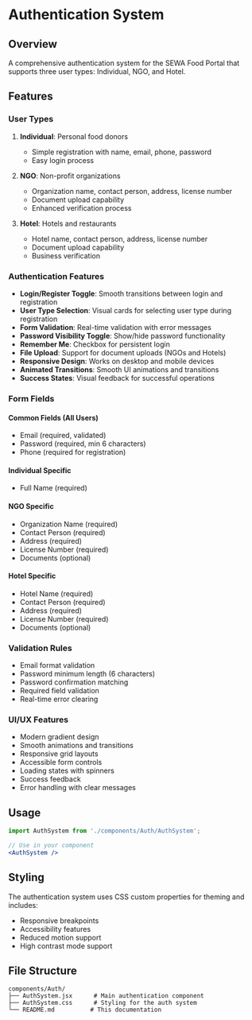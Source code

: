 # Authentication System

## Overview
A comprehensive authentication system for the SEWA Food Portal that supports three user types: Individual, NGO, and Hotel.

## Features

### User Types
1. **Individual**: Personal food donors
   - Simple registration with name, email, phone, password
   - Easy login process

2. **NGO**: Non-profit organizations
   - Organization name, contact person, address, license number
   - Document upload capability
   - Enhanced verification process

3. **Hotel**: Hotels and restaurants
   - Hotel name, contact person, address, license number
   - Document upload capability
   - Business verification

### Authentication Features
- **Login/Register Toggle**: Smooth transitions between login and registration
- **User Type Selection**: Visual cards for selecting user type during registration
- **Form Validation**: Real-time validation with error messages
- **Password Visibility Toggle**: Show/hide password functionality
- **Remember Me**: Checkbox for persistent login
- **File Upload**: Support for document uploads (NGOs and Hotels)
- **Responsive Design**: Works on desktop and mobile devices
- **Animated Transitions**: Smooth UI animations and transitions
- **Success States**: Visual feedback for successful operations

### Form Fields

#### Common Fields (All Users)
- Email (required, validated)
- Password (required, min 6 characters)
- Phone (required for registration)

#### Individual Specific
- Full Name (required)

#### NGO Specific
- Organization Name (required)
- Contact Person (required)
- Address (required)
- License Number (required)
- Documents (optional)

#### Hotel Specific
- Hotel Name (required)
- Contact Person (required)
- Address (required)
- License Number (required)
- Documents (optional)

### Validation Rules
- Email format validation
- Password minimum length (6 characters)
- Password confirmation matching
- Required field validation
- Real-time error clearing

### UI/UX Features
- Modern gradient design
- Smooth animations and transitions
- Responsive grid layouts
- Accessible form controls
- Loading states with spinners
- Success feedback
- Error handling with clear messages

## Usage

```jsx
import AuthSystem from './components/Auth/AuthSystem';

// Use in your component
<AuthSystem />
```

## Styling
The authentication system uses CSS custom properties for theming and includes:
- Responsive breakpoints
- Accessibility features
- Reduced motion support
- High contrast mode support

## File Structure
```
components/Auth/
├── AuthSystem.jsx      # Main authentication component
├── AuthSystem.css      # Styling for the auth system
└── README.md          # This documentation
```
